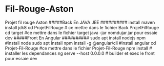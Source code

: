# Fil-Rouge-Aston
Projet fil rouge Aston
#####Back En JAVA JEE ##########
install maven
install jdk8
cd ProjetFilRouge  # ce mettre dans le fichier Back ProjetFilRouge
cd target #ce mettre dans le fichier target
java -jar nomdujar.jar  pour essaie dev
#####Front En Angular ##########
sudo apt install nodejs npm  #install node
sudo apt install npm install -g @angular/cli #install angular
cd Projet-Fil-Rouge #ce mettre dans le fichier Projet-Fil-Rouge
npm install # installer les dependances
ng serve --host 0.0.0.0 # builder et exec le front pour essaie dev
